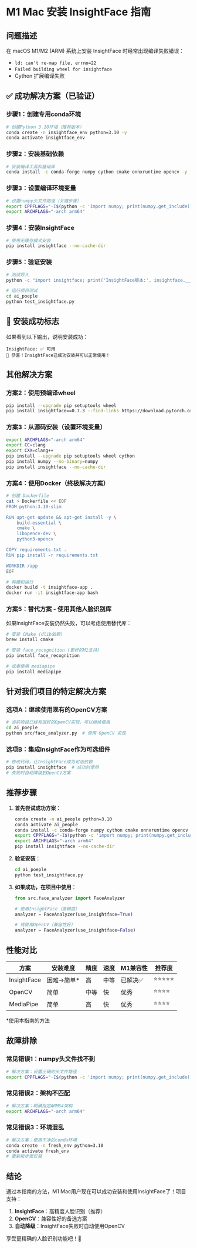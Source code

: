 # M1 Mac 安装 InsightFace 指南

## 问题描述
在 macOS M1/M2 (ARM) 系统上安装 InsightFace 时经常出现编译失败错误：
- `ld: can't re-map file, errno=22`
- `Failed building wheel for insightface`
- Cython 扩展编译失败

## ✅ 成功解决方案（已验证）

### 步骤1：创建专用conda环境
```bash
# 创建Python 3.10环境（推荐版本）
conda create -n insightface_env python=3.10 -y
conda activate insightface_env
```

### 步骤2：安装基础依赖
```bash
# 安装编译工具和基础库
conda install -c conda-forge numpy cython cmake onnxruntime opencv -y
```

### 步骤3：设置编译环境变量
```bash
# 设置numpy头文件路径（关键步骤）
export CPPFLAGS="-I$(python -c 'import numpy; print(numpy.get_include())')"
export ARCHFLAGS="-arch arm64"
```

### 步骤4：安装InsightFace
```bash
# 使用无缓存模式安装
pip install insightface --no-cache-dir
```

### 步骤5：验证安装
```bash
# 测试导入
python -c "import insightface; print('InsightFace版本:', insightface.__version__)"

# 运行项目测试
cd ai_poeple
python test_insightface.py
```

## 🎉 安装成功标志
如果看到以下输出，说明安装成功：
```
InsightFace: ✅ 可用
🎉 恭喜！InsightFace已成功安装并可以正常使用！
```

## 其他解决方案

### 方案2：使用预编译wheel
```bash
pip install --upgrade pip setuptools wheel
pip install insightface==0.7.3 --find-links https://download.pytorch.org/whl/torch_stable.html
```

### 方案3：从源码安装（设置环境变量）
```bash
export ARCHFLAGS="-arch arm64"
export CC=clang
export CXX=clang++
pip install --upgrade pip setuptools wheel cython
pip install numpy --no-binary=numpy
pip install insightface --no-cache-dir
```

### 方案4：使用Docker（终极解决方案）
```bash
# 创建 Dockerfile
cat > Dockerfile << EOF
FROM python:3.10-slim

RUN apt-get update && apt-get install -y \
    build-essential \
    cmake \
    libopencv-dev \
    python3-opencv

COPY requirements.txt .
RUN pip install -r requirements.txt

WORKDIR /app
EOF

# 构建和运行
docker build -t insightface-app .
docker run -it insightface-app bash
```

### 方案5：替代方案 - 使用其他人脸识别库
如果InsightFace安装仍然失败，可以考虑使用替代库：

```bash
# 安装 CMake (dlib依赖)
brew install cmake

# 安装 face_recognition (更好的M1支持)
pip install face_recognition

# 或者使用 mediapipe
pip install mediapipe
```

## 针对我们项目的特定解决方案

### 选项A：继续使用现有的OpenCV方案
```bash
# 当前项目已经有很好的OpenCV实现，可以继续使用
cd ai_poeple
python src/face_analyzer.py  # 使用 OpenCV 实现
```

### 选项B：集成InsightFace作为可选组件
```bash
# 修改代码，让InsightFace成为可选依赖
pip install insightface  # 成功时使用
# 失败时自动降级到OpenCV方案
```

## 推荐步骤

1. **首先尝试成功方案**：
   ```bash
   conda create -n ai_people python=3.10
   conda activate ai_people
   conda install -c conda-forge numpy cython cmake onnxruntime opencv
   export CPPFLAGS="-I$(python -c 'import numpy; print(numpy.get_include())')"
   export ARCHFLAGS="-arch arm64"
   pip install insightface --no-cache-dir
   ```

2. **验证安装**：
   ```bash
   cd ai_poeple
   python test_insightface.py
   ```

3. **如果成功，在项目中使用**：
   ```python
   from src.face_analyzer import FaceAnalyzer
   
   # 使用InsightFace（高精度）
   analyzer = FaceAnalyzer(use_insightface=True)
   
   # 或使用OpenCV（兼容性好）
   analyzer = FaceAnalyzer(use_insightface=False)
   ```

## 性能对比

| 方案 | 安装难度 | 精度 | 速度 | M1兼容性 | 推荐度 |
|------|----------|------|------|----------|--------|
| InsightFace | 困难→简单* | 高 | 中等 | 已解决✅ | ⭐⭐⭐⭐⭐ |
| OpenCV | 简单 | 中等 | 快 | 优秀 | ⭐⭐⭐⭐ |
| MediaPipe | 简单 | 高 | 快 | 优秀 | ⭐⭐⭐⭐ |

*使用本指南的方法

## 故障排除

### 常见错误1：numpy头文件找不到
```bash
# 解决方案：设置正确的头文件路径
export CPPFLAGS="-I$(python -c 'import numpy; print(numpy.get_include())')"
```

### 常见错误2：架构不匹配
```bash
# 解决方案：明确指定ARM64架构
export ARCHFLAGS="-arch arm64"
```

### 常见错误3：环境混乱
```bash
# 解决方案：使用干净的conda环境
conda create -n fresh_env python=3.10
conda activate fresh_env
# 重新按步骤安装
```

## 结论

通过本指南的方法，M1 Mac用户现在可以成功安装和使用InsightFace了！项目支持：
1. **InsightFace**：高精度人脸识别（推荐）
2. **OpenCV**：兼容性好的备选方案
3. **自动降级**：InsightFace失败时自动使用OpenCV

享受更精确的人脸识别功能吧！🎉 